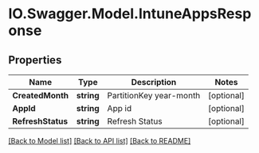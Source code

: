# IO.Swagger.Model.IntuneAppsResponse
## Properties

Name | Type | Description | Notes
------------ | ------------- | ------------- | -------------
**CreatedMonth** | **string** | PartitionKey year-month | [optional] 
**AppId** | **string** | App id | [optional] 
**RefreshStatus** | **string** | Refresh Status | [optional] 

[[Back to Model list]](../README.md#documentation-for-models) [[Back to API list]](../README.md#documentation-for-api-endpoints) [[Back to README]](../README.md)

